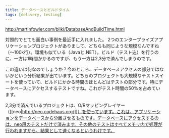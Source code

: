 ```yaml
---
title: データベースとビルドタイム
tags: [delivery, testing]
---
```


http://martinfowler.com/bliki/DatabaseAndBuildTime.html

対照的でとても面白い事例を最近手に入れました。 2つのエンタープライズアプリケーションプロジェクトがありまして、どちらも同じような規模なんですね（〜100k行）。環境も似ている（Javaと.NET）。ビルド（テスト込）を行うのに、一方は1時間かかるのですが、もう一方は2,3分で済んでしまうのです。

この違いは何なのでしょうか？今のところ、データベースアクセスの部分ではないかという分析結果が出ています。どちらのプロジェクトも大規模なテストスイートを使っていて、ビルドにかかる時間のほとんどはテストの部分です。特にデータベースにアクセスするテストですね。これがテスト時間の50%を占めています。

2,3分で済んでいるプロジェクトは、O/Rマッピングレイヤー（[[neo|http://neo.codehaus.org/]]）を使っています。これは、アプリケーションをデータベースから分離させるものです。データベースにアクセスするのは、neo用のテストだけで済みます。その他のテストはすべてメモリ内で処理が行われますから、結果として速くなるというわけです。
